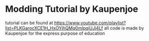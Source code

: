 # Modding Tutorial by Kaupenjoe

tutorial can be found at https://www.youtube.com/playlist?list=PLKGarocXCE1H_HxOYihQMq0mlpqiUJj4Lf all code is made by Kaupenjoe for the express purpose of education
